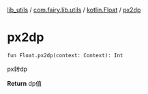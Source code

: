 [lib_utils](../../index.md) / [com.fairy.lib.utils](../index.md) / [kotlin.Float](index.md) / [px2dp](./px2dp.md)

# px2dp

`fun Float.px2dp(context: Context): Int`

px转dp

**Return**
dp值


